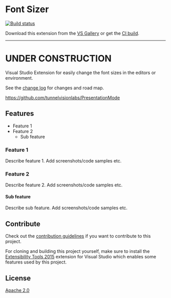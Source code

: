 # Font Sizer

<!-- Replace this badge with your own-->
[![Build status](https://ci.appveyor.com/api/projects/status/tnus4nu8x9f65vbd?svg=true)](https://ci.appveyor.com/project/kdawg1406/fontsizer)

<!-- Update the VS Gallery link after you upload the VSIX-->
Download this extension from the [VS Gallery](https://visualstudiogallery.msdn.microsoft.com/[GuidFromGallery])
or get the [CI build](http://vsixgallery.com/extension/a7f3c8a0-dc70-429d-8ca5-7ccc9b09e013/).

---------------------------------------

# UNDER CONSTRUCTION

Visual Studio Extension for easily change the font sizes in the editors or environment.

See the [change log](CHANGELOG.md) for changes and road map.


https://github.com/tunnelvisionlabs/PresentationMode

## Features

- Feature 1
- Feature 2
  - Sub feature

### Feature 1
Describe feature 1. Add screenshots/code samples etc.

### Feature 2
Describe feature 2. Add screenshots/code samples etc.

#### Sub feature
Describe sub feature. Add screenshots/code samples etc.

## Contribute
Check out the [contribution guidelines](CONTRIBUTING.md)
if you want to contribute to this project.

For cloning and building this project yourself, make sure
to install the
[Extensibility Tools 2015](https://visualstudiogallery.msdn.microsoft.com/ab39a092-1343-46e2-b0f1-6a3f91155aa6)
extension for Visual Studio which enables some features
used by this project.

## License
[Apache 2.0](LICENSE)
